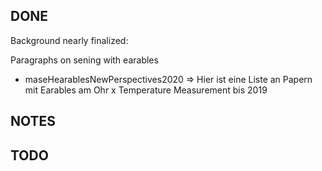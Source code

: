## DONE

Background nearly finalized: 

Paragraphs on sening with earables
+ maseHearablesNewPerspectives2020 => Hier ist eine Liste an Papern mit Earables am Ohr x Temperature Measurement bis 2019 

## NOTES


## TODO


